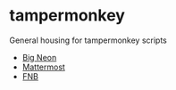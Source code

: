 # tampermonkey
General housing for tampermonkey scripts

 * [Big Neon](https://github.com/Krakaw/tampermonkey/raw/master/bigneon_versions.user.js)
 * [Mattermost](https://github.com/Krakaw/tampermonkey/raw/master/mattermost.user.js)
 * [FNB](https://github.com/Krakaw/tampermonkey/raw/master/fnb.user.js)

